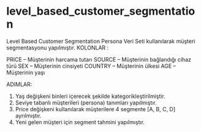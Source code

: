 # level_based_customer_segmentation
Level Based Customer Segmentation
Persona Veri Seti kullanılarak müşteri segmentasyonu yapılmıştır.
KOLONLAR :

  PRICE – Müşterinin harcama tutarı 
  SOURCE – Müşterinin bağlandığı cihaz türü 
  SEX – Müşterinin cinsiyeti
  COUNTRY – Müşterinin ülkesi AGE – Müşterinin yaşı

ADIMLAR:
1. Yaş değişkeni binleri içerecek şekilde kategorikleştirilmiştir.
2. Seviye tabanlı müşterileri (persona) tanımları yapılmıştır.
3. Price değişkeni kullanılarak müşterilere 4 segmente [A, B, C, D] ayrılmıştır.
4. Yeni gelen müşteri için segment tahmini yapılmıştır.
  
  
